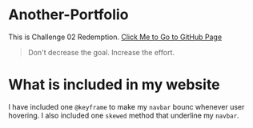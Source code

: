 # Another-Portfolio
This is Challenge 02 Redemption.
[Click Me to Go to GitHub Page](https://timothylai1121.github.io/Another-Portfolio/)
  > Don't decrease the goal. Increase the effort.

# What is included in my website
I have included one `@keyframe` to make my `navbar` bounc whenever user hovering.
I also included one `skewed` method that underline my `navbar`.
